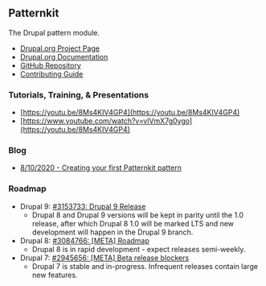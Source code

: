 ## Patternkit

The Drupal pattern module.

- [Drupal.org Project Page](https://www.drupal.org/project/patternkit)
- [Drupal.org Documentation](https://www.drupal.org/docs/contributed-modules/patternkit)
- [GitHub Repository](https://github.com/drupal-pattern-lab/patternkit)
- [Contributing Guide](https://github.com/drupal-pattern-lab/patternkit/blob/8.x-1.x/CONTRIBUTING.md)

### Tutorials, Training, & Presentations

- [https://youtu.be/8Ms4KIV4GP4](https://youtu.be/8Ms4KIV4GP4)
- [https://www.youtube.com/watch?v=vlVmX7g0ygo](https://youtu.be/8Ms4KIV4GP4)

### Blog

- [8/10/2020 - Creating your first Patternkit pattern](blog/2020-08-10-your-first-pattern.md)

### Roadmap

- Drupal 9: [#3153733: Drupal 9 Release](https://www.drupal.org/project/patternkit/issues/3153733)
  - Drupal 8 and Drupal 9 versions will be kept in parity until the 1.0 release, after which Drupal 8 1.0 will be marked LTS and new development will happen in the Drupal 9 branch.
- Drupal 8: [#3084766: \[META\] Roadmap](https://www.drupal.org/project/patternkit/issues/3084766)
  - Drupal 8 is in rapid development - expect releases semi-weekly.
- Drupal 7: [#2945656: \[META\] Beta release blockers](https://www.drupal.org/project/patternkit/issues/2945656)
  - Drupal 7 is stable and in-progress. Infrequent releases contain large new features.
